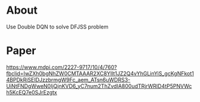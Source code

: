 # About
  Use Double DQN to solve DFJSS problem

# Paper
  https://www.mdpi.com/2227-9717/10/4/760?fbclid=IwZXh0bgNhZW0CMTAAAR2XC8YIlt1JZ2Q4vYhGLinYiS_gcKgNFkot14BPDkRiSEIDJzzbrmgW9Fc_aem_ATsn6uWDRS3-UiNtFNDgWweN0IjQjnKVD6_yC7num2ThZvdIA800udTRjrWRID4tP5PNVWch5KcEQ7e0SJrEzgtx
